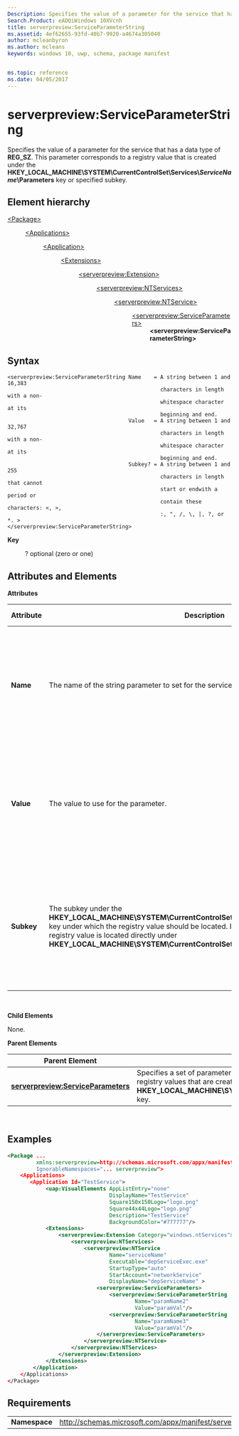 ```yaml
---
Description: Specifies the value of a parameter for the service that has a data type of REG\_SZ.
Search.Product: eADQiWindows 10XVcnh
title: serverpreview:ServiceParameterString
ms.assetid: 4ef62655-93fd-40b7-9920-a4674a305040
author: mcleanbyron
ms.author: mcleans
keywords: windows 10, uwp, schema, package manifest


ms.topic: reference
ms.date: 04/05/2017
---
```


# serverpreview:ServiceParameterString


Specifies the value of a parameter for the service that has a data type of **REG\_SZ**. This parameter corresponds to a registry value that is created under the **HKEY\_LOCAL\_MACHINE\\SYSTEM\\CurrentControlSet\\Services\\*ServiceName*\\Parameters** key or specified subkey.

## Element hierarchy

<dl>
<dt><a href="element-package.md">&lt;Package&gt;</a></dt>
<dd>
<dl>
<dt><a href="element-applications.md">&lt;Applications&gt;</a></dt>
<dd>
<dl>
<dt><a href="element-application.md">&lt;Application&gt;</a></dt>
<dd>
<dl>
<dt><a href="element-1-extensions.md">&lt;Extensions&gt;</a></dt>
<dd>
<dl>
<dt><a href="element-serverpreview-extension-manual.md">&lt;serverpreview:Extension&gt;</a></dt>
<dd>
<dl>
<dt><a href="element-serverpreview-ntservices-manual.md">&lt;serverpreview:NTServices&gt;</a></dt>
<dd>
<dl>
<dt><a href="element-serverpreview-ntservice-manual.md">&lt;serverpreview:NTService&gt;</a></dt>
<dd>
<dl>
<dt><a href="element-serverpreview-serviceparameters-manual.md">&lt;serverpreview:ServiceParameters&gt;</a></dt>
<dd><b>&lt;serverpreview:ServiceParameterString&gt;</b></dd>
</dl>
</dd>
</dl>									
</dd>
</dl>									
</dd>
</dl>
</dd>
</dl>
</dd>
</dl>
</dd>
</dl>
</dd>
</dl>

## Syntax


```
<serverpreview:ServiceParameterString Name    = A string between 1 and 16,383 
                                                characters in length with a non-
                                                whitespace character at its 
                                                beginning and end.
                                      Value   = A string between 1 and 32,767 
                                                characters in length with a non-
                                                whitespace character at its 
                                                beginning and end.
                                      Subkey? = A string between 1 and 255  
                                                characters in length that cannot  
                                                start or endwith a period or  
                                                contain these characters: <, >,  
                                                :, ", /, \, |, ?, or *. >
</serverpreview:ServiceParameterString>
```

**Key**

          ? optional (zero or one)

## Attributes and Elements


**Attributes**

| Attribute  | Description                                                                                                                                                                                                                                                                                                                                      | Data type                                                                                                                                                 | Required | Default value |
|------------|--------------------------------------------------------------------------------------------------------------------------------------------------------------------------------------------------------------------------------------------------------------------------------------------------------------------------------------------------|-----------------------------------------------------------------------------------------------------------------------------------------------------------|----------|---------------|
| **Name**   | The name of the string parameter to set for the service.                                                                                                                                                                                                                                                                                         | A string between 1 and 16,383 characters in length with a non-whitespace character at its beginning and end.                                              | Yes      |               |
| **Value**  | The value to use for the parameter.                                                                                                                                                                                                                                                                                                              | A string between 1 and 32,767 characters in length with a non-whitespace character at its beginning and end.                                              | Yes      |               |
| **Subkey** | The subkey under the **HKEY\_LOCAL\_MACHINE\\SYSTEM\\CurrentControlSet\\Services\\*ServiceName*\\Parameters** key under which the registry value should be located. If you do not specify this attribute, the registry value is located directly under **HKEY\_LOCAL\_MACHINE\\SYSTEM\\CurrentControlSet\\Services\\*ServiceName*\\Parameters**. | A string between 1 and 255 characters in length that cannot start or end with a period or contain these characters: &lt;, &gt;, :, ", /, \\, |, ?, or \*. | No       |               |

 

**Child Elements**

None.

**Parent Elements**

| Parent Element                                                                            | Description                                                                                                                                                                                                                         |
|-------------------------------------------------------------------------------------------|-------------------------------------------------------------------------------------------------------------------------------------------------------------------------------------------------------------------------------------|
| [**serverpreview:ServiceParameters**](element-serverpreview-serviceparameters-manual.md) | Specifies a set of parameters to configure for the service. These parameters correspond to registry values that are created under the **HKEY\_LOCAL\_MACHINE\\SYSTEM\\CurrentControlSet\\Services\\*ServiceName*\\Parameters** key. |

 

## Examples


```XML
<Package ...
         xmlns:serverpreview=http://schemas.microsoft.com/appx/manifest/serverpreview/windows10"  
         IgnorableNamespaces="... serverpreview">
    <Applications>
       <Application Id="TestService">
            <uap:VisualElements AppListEntry="none" 
                                DisplayName="TestService" 
                                Square150x150Logo="logo.png" 
                                Square44x44Logo="logo.png" 
                                Description="TestService" 
                                BackgroundColor="#777777"/>
            <Extensions>
                <serverpreview:Extension Category="windows.ntServices">  
                    <serverpreview:NTServices>  
                        <serverpreview:NTService  
                                Name="serviceName"  
                                Executable="depServiceExec.exe"                  
                                StartupType="auto"  
                                StartAccount="networkService"  
                                DisplayName="depServiceName" >  
                            <serverpreview:ServiceParameters>  
                                <serverpreview:ServiceParameterString 
                                        Name="paramName2" 
                                        Value="paramVal"/>
                                <serverpreview:ServiceParameterString 
                                        Name="paramName3" 
                                        Value="paramVal"/>     
                            </serverpreview:ServiceParameters>                      
                        </serverpreview:NTService> 
                    </serverpreview:NTServices>  
                </serverpreview:Extension>  
            </Extensions>
        </Application>
    </Applications>
</Package>
```

## Requirements


|               |                                                                    |
|---------------|--------------------------------------------------------------------|
| **Namespace** | http://schemas.microsoft.com/appx/manifest/serverpreview/windows10 |

 

 

 




